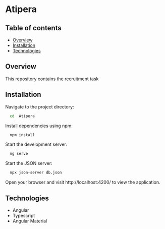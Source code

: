 # Atipera

## Table of contents

- [Overview](#overview)
- [Installation](#installation)
- [Technologies](#technologies)

## Overview

This repository contains the recruitment task

## Installation

Navigate to the project directory:

```bash
  cd  Atipera
```

Install dependencies using npm:

```bash
  npm install
```

Start the development server:

```bash
  ng serve
```

Start the JSON server:

```bash
  npx json-server db.json
```

Open your browser and visit http://localhost:4200/ to view the application.

## Technologies

- Angular
- Typescript
- Angular Material
